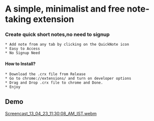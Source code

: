 #  A simple, minimalist and free note-taking extension 

### Create quick short notes,no need to signup
    * Add note from any tab by clicking on the QuickNote icon
    * Easy to Access
    * No Signup Need

#### How to Install?
    * Download the .crx file from Release
    * Go to chrome://extensions/ and turn on developer options
    * Drag and Drop .crx file to chrome and Done.
    * Enjoy

## Demo

[Screencast_13_04_23_11:30:08_AM_IST.webm](https://user-images.githubusercontent.com/104289350/231688190-b87d4b27-6700-4d40-b1cd-5ddb55129a25.webm)

